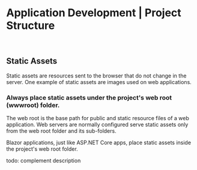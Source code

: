 # Application Development | Project Structure
<br>


## Static Assets

Static assets are resources sent to the browser that do not change in the server. One example of static assets are images used on web applications.
<br>


### Always place static assets under the project's web root (wwwroot) folder.

The web root is the base path for public and static resource files of a web application. Web servers are normally configured serve static assets only from the web root
folder and its sub-folders. 

Blazor applications, just like ASP.NET Core apps, place static assets inside the project's web root folder.

todo: complement description
<br>